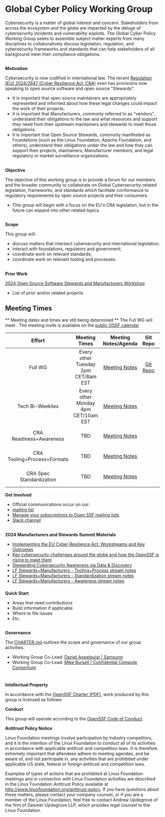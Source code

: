 # Global Cyber Policy Working Group

Cybersecurity is a matter of global interest and concern.  Stakeholders from across the ecosystem and the globe are impacted by the deluge of cybersecurity incidents and vulnerability exploits.  The Global Cyber Policy Working Group seeks to assemble subject matter experts from many disciplines to collaboratively discuss legislation, regulation, and cybersecurity frameworks and standards that can help stakeholders of all background meet their compliance obligations.


## 
**Motivation**

Cybersecurity is now codified in international law.  The recent [Regulation (EU) 2024/2847 (Cyber Resilience Act, CRA)](https://eur-lex.europa.eu/eli/reg/2024/2847/oj) even has provisions now speaking to open source software and open source "Stewards".

- It is important that open source maintainers are appropriately represented and informed about how these legal changes could impact the work of their projects.
- It is important that Manufacturers, commonly referred to as "vendors", understand their obligations to the law and what resources and support they need from their upstream maintainers and stewards to meet those obligations.
- It is important that Open Source Stewards, commonly manifested as Foundations (such as the Linux Foundation, Apache Foundation, and others), understand their obligations under the law and how they can support their projects, maintainers, Manufacturer members, and legal regulatory or market surveillance organizations.

## 
**Objective**

The objective of this working group is to provide a forum for our members and the broader community to collaborate on Global Cybersecurity-related legislation, frameworks, and standards which facilitate conformance to regulatory requirements by open source projects and their consumers.

- This group will begin with a focus on the EU's CRA legislation, but in the future can expand into other related topics.


## 
**Scope**

This group will:
 - discuss matters that intersect cybersecurity and international legislation;
 - interact with foundations, regulators and government;
 - coordinate work on relevant standards;
 - coordinate work on relevant tooling and processes.

## 
**Prior Work**

[2024 Open Source Software Stewards and Manufacturers Workshop](https://events.linuxfoundation.org/open-source-software-stewards-manufacturers-workshop/)


*   List of prior and/or related projects

## Meeting Times
** Meeting dates and times are still being determined **
The Full WG will meet <insert meeting schedule> . The meeting invite is available on the [public OSSF calendar](https://calendar.google.com/calendar?cid=czYzdm9lZmhwNWk5cGZsdGI1cTY3bmdwZXNAZ3JvdXAuY2FsZW5kYXIuZ29vZ2xlLmNvbQ)

| Effort       |    Meeting Times                                         |    Meeting Notes/Agenda    |       Git Repo        | Slack Channel | Mailing List |
| :----------: | :------------------------------------------------------: | :------------------------: | :-------------------: | :-----------: | :----------: |
|   Full WG    | Every other Tuesday 2pm CET/8am EST                      | [Meeting Notes](https://docs.google.com/document/d/1iAplSQheMgemdMnEw74uPj3oi_6rLLbFFXhg4svqIDo/edit?tab=t.0#heading=h.9m0zi4b0wnne) | [Git Repo](https://github.com/ossf/wg-globalcyberpolicy) | [Slack](https://openssf.slack.com/archives/C084A6XPX0F) | [WG Mailing List](https://lists.openssf.org/g/openssf-wg-globalcyberpolicy) |
| Tech Bi-Weeklies |  Every other Monday 4pm CET/10am EST                 | [Meeting Notes](https://docs.google.com/document/d/1PU1qL7rDY1Gc-qOY16JoWb_eCf5H4N2IXJt0CFqZoFE/edit) |                       |   TBD         |     TBD      |
| CRA Readiness+Awareness  |  TBD                                                 | [Meeting Notes](https://docs.google.com/document/d/1iAplSQheMgemdMnEw74uPj3oi_6rLLbFFXhg4svqIDo/edit) |                       |   TBD         |  [SIG mailing list](https://lists.openssf.org/g/openssf-sig-cra-readiness)  |
| CRA Tooling+Process+Formats |  TBD                                                 | [Meeting Notes](https://docs.google.com/document/d/1iAplSQheMgemdMnEw74uPj3oi_6rLLbFFXhg4svqIDo/edit) |                       |   TBD         |  [SIG mailing list](https://lists.openssf.org/g/openssf-sig-cra-tooling)    |
| CRA Spec Standardization  |  TBD                                                 | [Meeting Notes](https://docs.google.com/document/d/1iAplSQheMgemdMnEw74uPj3oi_6rLLbFFXhg4svqIDo/edit) |                       |   TBD         |  [SIG mailing list](https://lists.openssf.org/g/openssf-sig-cra-standards)  |


**Get Involved**

*   Official communications occur on our:
*   [mailing list](https://lists.openssf.org/g/openssf-wg-globalcyberpolicy)
*   [Manage your subscriptions to Open SSF mailing lists](https://lists.openssf.org/g/main/subgroups).
*   [Slack channel](https://openssf.slack.com/archives/C084A6XPX0F)

## 
**2024 Manufacturers and Stewards Summit Materials** 
* [Implementing the EU Cyber Resilience Act: Workstreams and Key Outcomes](https://github.com/ossf/wg-globalcyberpolicy/blob/main/documents/2024%20Stewards%20%2B%20Manufacturers%20Workshop/Implementing%20the%20EU%20Cyber%20Resilience%20Act_%20Workstreams%20and%20Key%20Outcomes.pdf)
* [Key cybersecurity challenges around the globe and how the OpenSSF is rising to meet them](https://github.com/ossf/wg-globalcyberpolicy/blob/main/documents/2024%20Stewards%20%2B%20Manufacturers%20Workshop/OpenSSF%20CRA%20CyberRegs%20(1).pdf)
* [Stewarding Cybersecurity Awareness via Data & Discovery](https://github.com/ossf/wg-globalcyberpolicy/blob/main/documents/2024%20Stewards%20%2B%20Manufacturers%20Workshop/Stewarding%20Cybersecurity%20Awareness%20via%20Data%20%26%20Discovery%20.pdf)
* [LF Stewards+Manufacturers - Tooling+Process stream notes](https://docs.google.com/document/d/1EV4pNZXxiTGdo8tdA92ya16N8otCdLFvqedmqntF4lg/edit?tab=t.0#heading=h.ljy0cv72hwef)
* [LF Stewards+Manufacturers - Standardization stream notes](https://docs.google.com/document/d/1ZgLv26CvN6JBYHgulpN9GzGj-yzE5U_tyQNbYxDCRF8/edit?tab=t.0#heading=h.he1hzvqvfnat)
* [LF Stewards+Manufacturers - Awareness stream notes](https://docs.google.com/document/d/1d0mHlmImMNJNKat7qd2binfxBINot7kMBaoQKTH9_b4/edit?tab=t.0#heading=h.untq66fszwdn)


### 
**Quick Start**

*   Areas that need contributions
*   Build information if applicable
*   Where to file issues
*   Etc.

## 

**Governance**

The [CHARTER.md](https://github.com/ossf/wg-globalcyberpolicy/blob/main/CHARTER.md)  outlines the scope and governance of our group activities.


*   Working Group Co-Lead: [Daniel Appelquist | Samsung](https://github.com/torgo)
*   Working Group Co-Lead: [Mike Bursell | Confidential Compute Consortium](https://github.com/MikeCamel)

#
**Intellectual Property**

In accordance with the [OpenSSF Charter (PDF)](https://charter.openssf.org/), work produced by this group is licensed as follows:

**Conduct**

This group will operate according to the [OpenSSF Code of Conduct](https://openssf.org/community/code-of-conduct/). 

**Antitrust Policy Notice**

Linux Foundation meetings involve participation by industry competitors, and it is the intention of the Linux Foundation to conduct all of its activities in accordance with applicable antitrust and competition laws. It is therefore extremely important that attendees adhere to meeting agendas, and be aware of, and not participate in, any activities that are prohibited under applicable US state, federal or foreign antitrust and competition laws.

Examples of types of actions that are prohibited at Linux Foundation meetings and in connection with Linux Foundation activities are described in the Linux Foundation Antitrust Policy available at http://www.linuxfoundation.org/antitrust-policy. If you have questions about these matters, please contact your company counsel, or if you are a member of the Linux Foundation, feel free to contact Andrew Updegrove of the firm of Gesmer Updegrove LLP, which provides legal counsel to the Linux Foundation.
